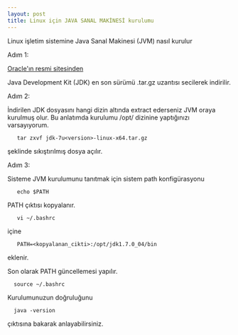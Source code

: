 ```yaml
---
layout: post
title: Linux için JAVA SANAL MAKİNESİ kurulumu
---
```



Linux işletim sistemine Java Sanal Makinesi (JVM) nasıl kurulur

Adım 1:

 [Oracle'ın resmi sitesinden](http://www.oracle.com/technetwork/java/javase/downloads/index.html)

Java Development Kit (JDK) en son sürümü .tar.gz uzantısı
secilerek indirilir.



Adım 2:
  
   İndirilen JDK dosyasını hangi dizin altında extract ederseniz
   JVM oraya kurulmuş olur.
   Bu anlatımda kurulumu /opt/ dizinine yaptığınızı varsayıyorum.

 

       tar zxvf jdk-7u<version>-linux-x64.tar.gz

şeklinde sıkıştırılmış dosya açılır.

Adım 3:

      
  Sisteme JVM kurulumunu tanıtmak için sistem path konfigürasyonu
       
       echo $PATH
 
PATH çıktısı kopyalanır.

       vi ~/.bashrc

içine 
 
       PATH=<kopyalanan_cikti>:/opt/jdk1.7.0_04/bin  
eklenir.

Son olarak PATH güncellemesi yapılır.

      source ~/.bashrc

Kurulumunuzun doğruluğunu

      java -version

çıktısına bakarak anlayabilirsiniz.


